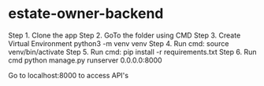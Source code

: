 # estate-owner-backend

Step 1. Clone the app
Step 2. GoTo the folder using CMD
Step 3. Create Virtual Environment python3 -m venv venv
Step 4. Run cmd: source venv/bin/activate
Step 5. Run cmd: pip install -r requirements.txt
Step 6. Run cmd python manage.py runserver 0.0.0.0:8000

Go to localhost:8000 to access API's
